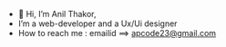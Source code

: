- 👋 Hi, I’m Anil Thakor,
-  I’m a web-developer and a Ux/Ui designer
-  How to reach me : emailid ==> apcode23@gmail.com


<!---
AnilThakor23/AnilThakor23 is a ✨ special ✨ repository because its `README.md` (this file) appears on your GitHub profile.
You can click the Preview link to take a look at your changes.
--->
